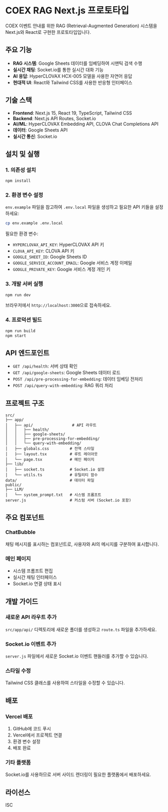 # COEX RAG Next.js 프로토타입

COEX 이벤트 안내를 위한 RAG (Retrieval-Augmented Generation) 시스템을 Next.js와 React로 구현한 프로토타입입니다.

## 주요 기능

- **RAG 시스템**: Google Sheets 데이터를 임베딩하여 시맨틱 검색 수행
- **실시간 채팅**: Socket.io를 통한 실시간 대화 기능
- **AI 응답**: HyperCLOVAX HCX-005 모델을 사용한 자연어 응답
- **현대적 UI**: React와 Tailwind CSS를 사용한 반응형 인터페이스

## 기술 스택

- **Frontend**: Next.js 15, React 19, TypeScript, Tailwind CSS
- **Backend**: Next.js API Routes, Socket.io
- **AI/ML**: HyperCLOVAX Embedding API, CLOVA Chat Completions API
- **데이터**: Google Sheets API
- **실시간 통신**: Socket.io

## 설치 및 실행

### 1. 의존성 설치

```bash
npm install
```

### 2. 환경 변수 설정

`env.example` 파일을 참고하여 `.env.local` 파일을 생성하고 필요한 API 키들을 설정하세요:

```bash
cp env.example .env.local
```

필요한 환경 변수:
- `HYPERCLOVAX_API_KEY`: HyperCLOVAX API 키
- `CLOVA_API_KEY`: CLOVA API 키
- `GOOGLE_SHEET_ID`: Google Sheets ID
- `GOOGLE_SERVICE_ACCOUNT_EMAIL`: Google 서비스 계정 이메일
- `GOOGLE_PRIVATE_KEY`: Google 서비스 계정 개인 키

### 3. 개발 서버 실행

```bash
npm run dev
```

브라우저에서 `http://localhost:3000`으로 접속하세요.

### 4. 프로덕션 빌드

```bash
npm run build
npm start
```

## API 엔드포인트

- `GET /api/health`: 서버 상태 확인
- `GET /api/google-sheets`: Google Sheets 데이터 로드
- `POST /api/pre-processing-for-embedding`: 데이터 임베딩 전처리
- `POST /api/query-with-embedding`: RAG 쿼리 처리

## 프로젝트 구조

```
src/
├── app/
│   ├── api/                 # API 라우트
│   │   ├── health/
│   │   ├── google-sheets/
│   │   ├── pre-processing-for-embedding/
│   │   └── query-with-embedding/
│   ├── globals.css         # 전역 스타일
│   ├── layout.tsx          # 루트 레이아웃
│   └── page.tsx            # 메인 페이지
├── lib/
│   ├── socket.ts           # Socket.io 설정
│   └── utils.ts            # 유틸리티 함수
data/                       # 데이터 파일
public/
├── LLM/
│   └── system_prompt.txt   # 시스템 프롬프트
server.js                   # 커스텀 서버 (Socket.io 포함)
```

## 주요 컴포넌트

### ChatBubble
채팅 메시지를 표시하는 컴포넌트로, 사용자와 AI의 메시지를 구분하여 표시합니다.

### 메인 페이지
- 시스템 프롬프트 편집
- 실시간 채팅 인터페이스
- Socket.io 연결 상태 표시

## 개발 가이드

### 새로운 API 라우트 추가
`src/app/api/` 디렉토리에 새로운 폴더를 생성하고 `route.ts` 파일을 추가하세요.

### Socket.io 이벤트 추가
`server.js` 파일에서 새로운 Socket.io 이벤트 핸들러를 추가할 수 있습니다.

### 스타일 수정
Tailwind CSS 클래스를 사용하여 스타일을 수정할 수 있습니다.

## 배포

### Vercel 배포
1. GitHub에 코드 푸시
2. Vercel에서 프로젝트 연결
3. 환경 변수 설정
4. 배포 완료

### 기타 플랫폼
Socket.io를 사용하므로 서버 사이드 렌더링이 필요한 플랫폼에서 배포하세요.

## 라이선스

ISC